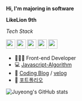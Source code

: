 **Hi, I'm majoring in software**

**LikeLion 9th**

*Tech Stack*

<code><img height="25" src="https://img.shields.io/badge/-JavaScript-FFC81E?style=flat&logo=JavaScript"></code>
<code><img height="25" src="https://img.shields.io/badge/-Python-3CA0E1?style=flat&logo=Python"></code>
<code><img height="25" src="https://img.shields.io/badge/-React-0088CC?style=flat&logo=React"></code>
<code><img height="25" src="https://img.shields.io/badge/-Vue.js-1AB09F?style=flat&logo=Vue.js"></code>
<code><img height="25" src="https://img.shields.io/badge/-Django-092E20?style=flat&logo=Django"></code>

- 👩🏻‍💻 Front-end Developer
- 💻 [Javascript-Algorithm](https://github.com/thdwlsgus0/algo_spot)
- 🐹 [Coding Blog](https://juyami.tistory.com/) / [velog](https://velog.io/@shinoung2360)
- 📕 [포트폴리오](https://www.notion.so/10d00028923644da9c1fb398a3c87fe5)

![Juyeong's GitHub stats](https://github-readme-stats.vercel.app/api?username=juyeong-s&bg_color=30,e96443,904e95&title_color=fff&text_color=fff&show_icons=true&count_private=true)

